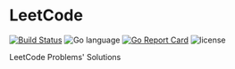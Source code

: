 # LeetCode
[![Build Status](https://travis-ci.org/invzhi/LeetCode.svg?branch=master)](https://travis-ci.org/invzhi/LeetCode)
![Go language](https://img.shields.io/badge/language-Go-blue.svg)
[![Go Report Card](https://goreportcard.com/badge/github.com/invzhi/LeetCode)](https://goreportcard.com/report/github.com/invzhi/LeetCode)
![license](https://img.shields.io/github/license/invzhi/LeetCode.svg)

LeetCode Problems' Solutions
